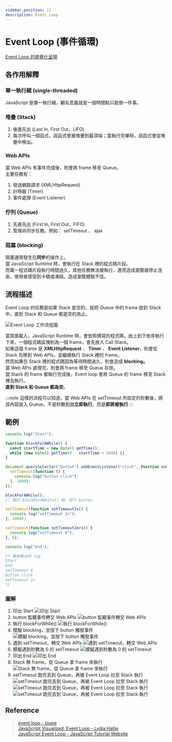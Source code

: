 ```yaml
---
sidebar_position: 11
description: Event Loop
---
```


# Event Loop (事件循環)

[Event Loop 的視覺化呈現](http://latentflip.com/loupe/)

## 各作用解釋

### 單一執行緒 (single-threaded)

JavaScript 是單一執行緒，顧名思義就是一個時間點只能做一件事。

### 堆疊 (Stack)

1. 後進先出 (Last In, First Out，LIFO)
2. 每次呼叫一個函式，該函式會被堆疊到最頂端；當執行完畢時，該函式會從堆疊中移出。

### Web APIs

當 Web APIs 有事件完成後，則會將 frame 移至 Queue。<br />
主要任務有：

1. 發送網路請求 (XMLHttpRequest)
2. 計時器 (Timer)
3. 事件處理 (Event Listener)

### 佇列 (Queue)

1. 先進先出 (First In, First Out，FIFO)
2. 管理非同步任務。例如： setTimeout 、 ajax

### 阻塞 (blocking)

阻塞通常發生在**同步**的操作上。<br />
當 JavaScript Runtime 時，會執行在 Stack 裡的程式碼片段。<br />
而萬一程式碼片段執行時間過久，其他任務無法被執行，進而造成瀏覽器停止渲染，使用者感受到卡頓或凍結。造成瀏覽體驗不佳。

## 流程描述

Event Loop 的任務是如果 Stack 是空的，就把 Queue 中的 frame 放到 Stack 中，直到 Stack 和 Queue 都是空的為止。

![Event Loop 工作流程圖](./img/event-loop_flow_view.jpg)

當頁面載入，JavaScript Runtime 時，會依照撰寫的程式碼，由上到下依序執行下來，一個程式碼區塊則為一個 frame，會先放入 Call Stack。<br />
如果這個 frame 是 **XMLHttpRequest** 、 **Timer** 、 **Event Listener**，則會從 Stack 先移到 Web APIs，並繼續執行 Stack 裡的 frame。<br />
然而如果在 Stack 裡的程式碼因為等待時間過久，則會造成 **blocking。**<br />
當 Web APIs 處理完，則會將 frame 移至 Queue 存放。<br />
當 Stack 的 frame 都執行完成後，Event loop 會將 Queue 的 frame 移至 Stack 裡去執行。<br />
**直到 Stack 和 Queue 都為空**。

:::note
這樣的流程可以知道，當 Web APIs 在 setTimeout 所設定的秒數後，將其內容放入 Queue。不是秒數到就**立即執行**，而是**即將被執行**
:::

## 範例

```javascript
console.log("Start");

function blockForAWhile() {
  const startTime = new Date().getTime();
  while (new Date().getTime() - startTime < 5000) {}
}

document.querySelector("button").addEventListener("click", function onClick() {
  setTimeout(function () {
    console.log("button click");
  }, 1000);
});

blockForAWhile();
// 執行 blockForAWhile() 時，按下 button

setTimeout(function setTimeout2s() {
  console.log("setTimeout 2s");
}, 2000);

setTimeout(function setTimeoutZero() {
  console.log("setTimeout 0");
}, 0);

console.log("End");

/* 最後輸出的 log
Start
End
setTimeout 0
button click
setTimeout 2s
*/
```

### 圖解

1. 印出 Start
   ![印出 Start](./img/event-loop_flow_1.png)<br />
2. button 監聽事件轉交 Web APIs
   ![button 監聽事件轉交 Web APIs](./img/event-loop_flow_2.png)<br />
3. 執行 blockForWhile()
   ![執行 blockForWhile()](./img/event-loop_flow_3.png)<br />
4. 模擬 blocking，並按下 button 觸發事件
   ![模擬 blocking，並按下 button 觸發事件](./img/event-loop_flow_4.png)<br />
5. 遇到 setTimeout，轉交 Web APIs
   ![遇到 setTimeout，轉交 Web APIs](./img/event-loop_flow_5.png)<br />
6. 模擬遇到秒數為 0 的 setTimeout
   ![模擬遇到秒數為 0 的 setTimeout](./img/event-loop_flow_6.png)<br />
7. 印出 End
   ![印出 End](./img/event-loop_flow_7.png)<br />
8. Stack 無 frame，從 Queue 拿 frame 來執行
   ![Stack 無 frame，從 Queue 拿 frame 來執行](./img/event-loop_flow_8.png)<br />
9. setTimeout 跑完丟到 Queue，再被 Event Loop 拉至 Stack 執行
   ![setTimeout 跑完丟到 Queue，再被 Event Loop 拉至 Stack 執行](./img/event-loop_flow_9.png)
   ![setTimeout 跑完丟到 Queue，再被 Event Loop 拉至 Stack 執行](./img/event-loop_flow_10.png)
   ![setTimeout 跑完丟到 Queue，再被 Event Loop 拉至 Stack 執行](./img/event-loop_flow_11.png)

## Reference

> [event loop - loupe](http://latentflip.com/loupe/)<br />[JavaScript Visualized: Event Loop - Lydia Hallie](https://dev.to/lydiahallie/javascript-visualized-event-loop-3dif)<br />[JavaScript Event Loop - JavaScript Tutorial Website](https://www.javascripttutorial.net/javascript-event-loop/)
